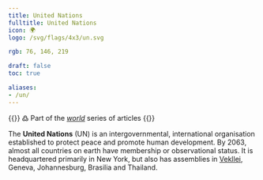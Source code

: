 ```yaml
---
title: United Nations
fulltitle: United Nations
icon: 🌍
logo: /svg/flags/4x3/un.svg

rgb: 76, 146, 219

draft: false
toc: true

aliases:
- /un/
---
```

{{<note>}}
߷ Part of the *[world](/world/)* series of articles
{{</note>}}

The **United Nations** (UN) is an intergovernmental, international organisation established to protect peace and promote human development. By 2063, almost all countries on earth have membership or observational status. It is headquartered primarily in New York, but also has assemblies in [<span class="fi fi-com"></span> Vekllei](/vekllei), Geneva, Johannesburg, Brasilia and Thailand.
